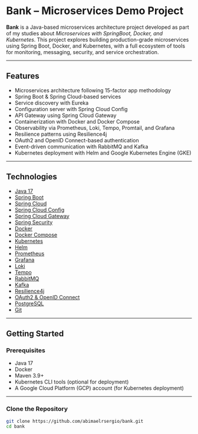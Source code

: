 # Bank – Microservices Demo Project

**Bank** is a Java-based microservices architecture project developed as part of my studies about *Microservices with SpringBoot, Docker, and Kubernetes*. This project explores building production-grade microservices using Spring Boot, Docker, and Kubernetes, with a full ecosystem of tools for monitoring, messaging, security, and service orchestration.

---

## Features

- Microservices architecture following 15-factor app methodology
- Spring Boot & Spring Cloud-based services
- Service discovery with Eureka
- Configuration server with Spring Cloud Config
- API Gateway using Spring Cloud Gateway
- Containerization with Docker and Docker Compose
- Observability via Prometheus, Loki, Tempo, Promtail, and Grafana
- Resilience patterns using Resilience4j
- OAuth2 and OpenID Connect-based authentication
- Event-driven communication with RabbitMQ and Kafka
- Kubernetes deployment with Helm and Google Kubernetes Engine (GKE)

---

## Technologies

- [Java 17](https://www.oracle.com/java/technologies/javase/jdk17-archive-downloads.html)
- [Spring Boot](https://spring.io/projects/spring-boot)
- [Spring Cloud](https://spring.io/projects/spring-cloud)
- [Spring Cloud Config](https://spring.io/projects/spring-cloud-config)
- [Spring Cloud Gateway](https://spring.io/projects/spring-cloud-gateway)
- [Spring Security](https://spring.io/projects/spring-security)
- [Docker](https://www.docker.com/)
- [Docker Compose](https://docs.docker.com/compose/)
- [Kubernetes](https://kubernetes.io/)
- [Helm](https://helm.sh/)
- [Prometheus](https://prometheus.io/)
- [Grafana](https://grafana.com/)
- [Loki](https://grafana.com/oss/loki/)
- [Tempo](https://grafana.com/oss/tempo/)
- [RabbitMQ](https://www.rabbitmq.com/)
- [Kafka](https://kafka.apache.org/)
- [Resilience4j](https://resilience4j.readme.io/)
- [OAuth2 & OpenID Connect](https://openid.net/)
- [PostgreSQL](https://www.postgresql.org/)
- [Git](https://git-scm.com/)

---

## Getting Started

### Prerequisites

- Java 17
- Docker
- Maven 3.9+
- Kubernetes CLI tools (optional for deployment)
- A Google Cloud Platform (GCP) account (for Kubernetes deployment)

---

### Clone the Repository

```bash
git clone https://github.com/abimaelrsergio/bank.git
cd bank
